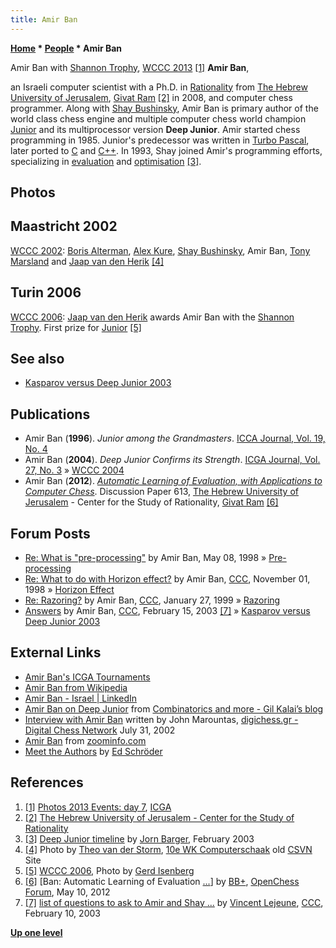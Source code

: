 ```yaml
---
title: Amir Ban
---
```

**[Home](Home "Home") * [People](People "People") * Amir Ban**

[](https://icga.org/?page_id=883&wppa-album=8&wppa-cover=0&wppa-occur=1&wppa-photo=116) Amir Ban with [Shannon Trophy](Shannon_Trophy "Shannon Trophy"), [WCCC 2013](WCCC_2013 "WCCC 2013") <a id="cite-note-1" href="#cite-ref-1">[1]</a>
**Amir Ban**,

an Israeli computer scientist with a Ph.D. in [Rationality](https://en.wikipedia.org/wiki/Rationality) from [The Hebrew University of Jerusalem](https://en.wikipedia.org/wiki/Hebrew_University_of_Jerusalem), [Givat Ram](https://en.wikipedia.org/wiki/Givat_Ram) <a id="cite-note-2" href="#cite-ref-2">[2]</a> in 2008, and computer chess programmer. Along with [Shay Bushinsky](Shay_Bushinsky "Shay Bushinsky"), Amir Ban is primary author of the world class chess engine and multiple computer chess world champion [Junior](Junior "Junior") and its multiprocessor version **Deep Junior**. Amir started chess programming in 1985. Junior's predecessor was written in [Turbo Pascal](Pascal#TurboPascal "Pascal"), later ported to [C](C "C") and [C++](Cpp "Cpp"). In 1993, Shay joined Amir's programming efforts, specializing in [evaluation](Evaluation "Evaluation") and [optimisation](Automated_Tuning "Automated Tuning") <a id="cite-note-3" href="#cite-ref-3">[3]</a>.

## Photos

## Maastricht 2002

[](http://old.csvn.nl/wk2002.html)
[WCCC 2002](WCCC_2002 "WCCC 2002"): [Boris Alterman](index.php?title=Boris_Alterman&action=edit&redlink=1 "Boris Alterman (page does not exist)"), [Alex Kure](Alex_Kure "Alex Kure"), [Shay Bushinsky](Shay_Bushinsky "Shay Bushinsky"), Amir Ban, [Tony Marsland](Tony_Marsland "Tony Marsland") and [Jaap van den Herik](Jaap_van_den_Herik "Jaap van den Herik") <a id="cite-note-4" href="#cite-ref-4">[4]</a>

## Turin 2006

[](File:AmirWithShannonTrophy2006.jpg)
[WCCC 2006](WCCC_2006 "WCCC 2006"): [Jaap van den Herik](Jaap_van_den_Herik "Jaap van den Herik") awards Amir Ban with the [Shannon Trophy](Shannon_Trophy "Shannon Trophy"). First prize for [Junior](Junior "Junior") <a id="cite-note-5" href="#cite-ref-5">[5]</a>

## See also

- [Kasparov versus Deep Junior 2003](Kasparov_versus_Deep_Junior_2003 "Kasparov versus Deep Junior 2003")

## Publications

- Amir Ban (**1996**). *Junior among the Grandmasters*. [ICCA Journal, Vol. 19, No. 4](ICGA_Journal#19_4 "ICGA Journal")
- Amir Ban (**2004**). *Deep Junior Confirms its Strength*. [ICGA Journal, Vol. 27, No. 3](ICGA_Journal#27_3 "ICGA Journal") » [WCCC 2004](WCCC_2004 "WCCC 2004")
- Amir Ban (**2012**). *[Automatic Learning of Evaluation, with Applications to Computer Chess](http://www.ratio.huji.ac.il/node/2362)*. Discussion Paper 613, [The Hebrew University of Jerusalem](https://en.wikipedia.org/wiki/Hebrew_University_of_Jerusalem) - Center for the Study of Rationality, [Givat Ram](https://en.wikipedia.org/wiki/Givat_Ram) <a id="cite-note-6" href="#cite-ref-6">[6]</a>

## Forum Posts

- [Re: What is "pre-processing"](https://www.stmintz.com/ccc/index.php?id=18213) by Amir Ban, May 08, 1998 » [Pre-processing](Piece-Square_Tables#Preprocessing "Piece-Square Tables")
- [Re: What to do with Horizon effect?](https://www.stmintz.com/ccc/index.php?id=31258) by Amir Ban, [CCC](CCC "CCC"), November 01, 1998 » [Horizon Effect](Horizon_Effect "Horizon Effect")
- [Re: Razoring?](https://www.stmintz.com/ccc/index.php?id=41065) by Amir Ban, [CCC](CCC "CCC"), January 27, 1999 » [Razoring](Razoring "Razoring")
- [Answers](https://www.stmintz.com/ccc/index.php?id=284417) by Amir Ban, [CCC](CCC "CCC"), February 15, 2003 <a id="cite-note-7" href="#cite-ref-7">[7]</a> » [Kasparov versus Deep Junior 2003](Kasparov_versus_Deep_Junior_2003 "Kasparov versus Deep Junior 2003")

## External Links

- [Amir Ban's ICGA Tournaments](https://www.game-ai-forum.org/icga-tournaments/person.php?id=23)
- [Amir Ban from Wikipedia](https://en.wikipedia.org/wiki/Amir_Ban)
- [Amir Ban - Israel | LinkedIn](http://il.linkedin.com/pub/amir-ban/3/2a4/601?trk=pub-pbmap)
- [Amir Ban on Deep Junior](http://gilkalai.wordpress.com/2008/06/25/amir-ban-on-deep-junior/) from [Combinatorics and more - Gil Kalai’s blog](http://gilkalai.wordpress.com/)
- [Interview with Amir Ban](http://www.digichess.gr/newsletter/commercial/en/issue02.htm) written by John Marountas, [digichess.gr - Digital Chess Network](http://www.digichess.gr/) July 31, 2002
- [Amir Ban](http://www.zoominfo.com/people/Ban_Amir_146443387.aspx) from [zoominfo.com](http://www.zoominfo.com/)
- [Meet the Authors](http://www.rebel.nl/authors.htm) by [Ed Schröder](Ed_Schroder "Ed Schroder")

## References

1. <a id="cite-ref-1" href="#cite-note-1">[1]</a> [Photos 2013 Events: day 7](https://icga.org/?page_id=883), [ICGA](ICGA "ICGA")
1. <a id="cite-ref-2" href="#cite-note-2">[2]</a> [The Hebrew University of Jerusalem - Center for the Study of Rationality](http://www.ratio.huji.ac.il/)
1. <a id="cite-ref-3" href="#cite-note-3">[3]</a> [Deep Junior timeline](http://www.robotwisdom.com/ai/deepjunior.html) by [Jorn Barger](https://en.wikipedia.org/wiki/Jorn_Barger), February 2003
1. <a id="cite-ref-4" href="#cite-note-4">[4]</a> Photo by [Theo van der Storm](Theo_van_der_Storm "Theo van der Storm"), [10e WK Computerschaak](http://old.csvn.nl/wk2002.html) old [CSVN](CSVN "CSVN") Site
1. <a id="cite-ref-5" href="#cite-note-5">[5]</a> [WCCC 2006](WCCC_2006 "WCCC 2006"), Photo by [Gerd Isenberg](Gerd_Isenberg "Gerd Isenberg")
1. <a id="cite-ref-6" href="#cite-note-6">[6]</a> \[Ban: Automatic Learning of Evaluation [...](http://www.open-chess.org/viewtopic.php?f=5&t=1954)\] by [BB+](Mark_Watkins "Mark Watkins"), [OpenChess Forum](Computer_Chess_Forums "Computer Chess Forums"), May 10, 2012
1. <a id="cite-ref-7" href="#cite-note-7">[7]</a> [list of questions to ask to Amir and Shay ...](https://www.stmintz.com/ccc/index.php?id=283279) by [Vincent Lejeune](index.php?title=Vincent_Lejeune&action=edit&redlink=1 "Vincent Lejeune (page does not exist)"), [CCC](CCC "CCC"), February 10, 2003

**[Up one level](People "People")**

